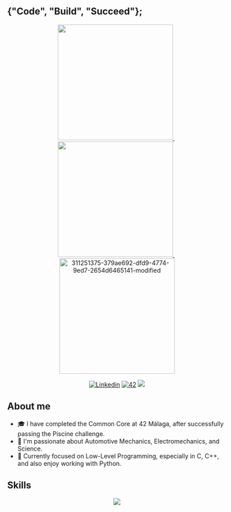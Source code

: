## {"Code", "Build", "Succeed"};

<p float="left" align="center">

  <a href="https://github.com/vcereced/piscina42">
    <img  width="265" src=https://github.com/vcereced/vcereced/assets/120835200/6ff9142e-aeaf-46e4-86b6-69cf3428f596>
  </a>
  &nbsp;
  
   <a href="https://github.com/vcereced/42-common-core">
     <img  width="265" src=https://github.com/vcereced/vcereced/assets/120835200/3b3e5983-99bb-4eaf-84cb-6340f1a111ff>
  </a>
  &nbsp;
  
  <a href="https://github.com/vcereced/Others">
  <img  width="265" src="https://github.com/vcereced/vcereced/assets/120835200/08071bbf-0247-4b58-baac-9650d79ca1d6" alt="311251375-379ae692-dfd9-4774-9ed7-2654d6465141-modified">
   </a>
</p>
 

<!---
SMALL ICONS
--->
<p align="center">
  <a href='https://www.linkedin.com/in/victor-cereceda' target="_blank"><img alt='Linkedin' src='https://img.shields.io/badge/LinkedIn-100000?style=flat&logo=Linkedin&logoColor=white&labelColor=0A66C2&color=0A66C2'/></a>
  </a>
  <a href='https://profile.intra.42.fr/users/vcereced' target="_blank"><img alt='42' src='https://img.shields.io/badge/Málaga-100000?style=flat&logo=42&logoColor=white&labelColor=000000&color=000000'/></a>
  </a>
  <img src="https://komarev.com/ghpvc/?username=vcereced&style=flat&color=blue">
</p>

## About me

- 🎓 I have completed the Common Core at 42 Málaga, after successfully passing the Piscine challenge.
- 🧠 I'm passionate about Automotive Mechanics, Electromechanics, and Science.
- 🚀 Currently focused on Low-Level Programming, especially in C, C++, and also enjoy working with Python.

<!---
BIG ICONS
--->
## Skills
<p align="center">
  <a href="https://skillicons.dev">
    <img src="https://skillicons.dev/icons?i=c,cpp,python,html,css,javascript,git,bash" />
  </a>
</p>
